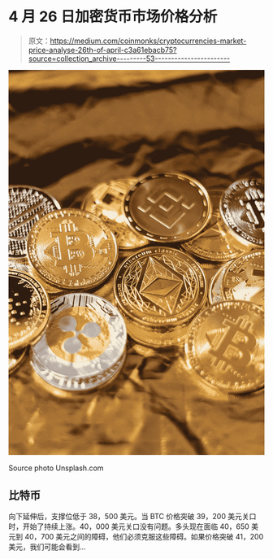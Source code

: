 # 4 月 26 日加密货币市场价格分析

> 原文：<https://medium.com/coinmonks/cryptocurrencies-market-price-analyse-26th-of-april-c3a61ebacb75?source=collection_archive---------53----------------------->

![](img/ef4e2c108361c0f0a03d32a15e7de6da.png)

Source photo Unsplash.com

## 比特币

向下延伸后，支撑位低于 38，500 美元。当 BTC 价格突破 39，200 美元关口时，开始了持续上涨。40，000 美元关口没有问题。多头现在面临 40，650 美元到 40，700 美元之间的障碍，他们必须克服这些障碍。如果价格突破 41，200 美元，我们可能会看到…